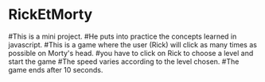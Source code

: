 # RickEtMorty
#This is a mini project.
#He puts into practice the concepts learned in javascript.
#This is a game where the user (Rick) will click as many times as possible on Morty's head.
#you have to click on Rick to choose a level and start the game
#The speed varies according to the level chosen.
#The game ends after 10 seconds.
